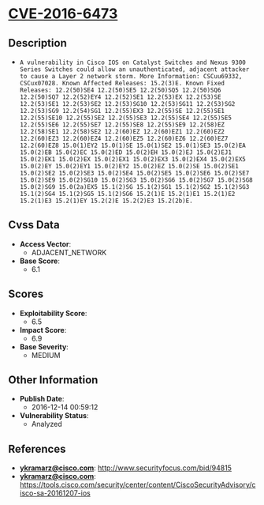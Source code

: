 
# [CVE-2016-6473](https://cve.mitre.org/cgi-bin/cvename.cgi?name=CVE-2016-6473)

## Description

- `A vulnerability in Cisco IOS on Catalyst Switches and Nexus 9300 Series Switches could allow an unauthenticated, adjacent attacker to cause a Layer 2 network storm. More Information: CSCuu69332, CSCux07028. Known Affected Releases: 15.2(3)E. Known Fixed Releases: 12.2(50)SE4 12.2(50)SE5 12.2(50)SQ5 12.2(50)SQ6 12.2(50)SQ7 12.2(52)EY4 12.2(52)SE1 12.2(53)EX 12.2(53)SE 12.2(53)SE1 12.2(53)SE2 12.2(53)SG10 12.2(53)SG11 12.2(53)SG2 12.2(53)SG9 12.2(54)SG1 12.2(55)EX3 12.2(55)SE 12.2(55)SE1 12.2(55)SE10 12.2(55)SE2 12.2(55)SE3 12.2(55)SE4 12.2(55)SE5 12.2(55)SE6 12.2(55)SE7 12.2(55)SE8 12.2(55)SE9 12.2(58)EZ 12.2(58)SE1 12.2(58)SE2 12.2(60)EZ 12.2(60)EZ1 12.2(60)EZ2 12.2(60)EZ3 12.2(60)EZ4 12.2(60)EZ5 12.2(60)EZ6 12.2(60)EZ7 12.2(60)EZ8 15.0(1)EY2 15.0(1)SE 15.0(1)SE2 15.0(1)SE3 15.0(2)EA 15.0(2)EB 15.0(2)EC 15.0(2)ED 15.0(2)EH 15.0(2)EJ 15.0(2)EJ1 15.0(2)EK1 15.0(2)EX 15.0(2)EX1 15.0(2)EX3 15.0(2)EX4 15.0(2)EX5 15.0(2)EY 15.0(2)EY1 15.0(2)EY2 15.0(2)EZ 15.0(2)SE 15.0(2)SE1 15.0(2)SE2 15.0(2)SE3 15.0(2)SE4 15.0(2)SE5 15.0(2)SE6 15.0(2)SE7 15.0(2)SE9 15.0(2)SG10 15.0(2)SG3 15.0(2)SG6 15.0(2)SG7 15.0(2)SG8 15.0(2)SG9 15.0(2a)EX5 15.1(2)SG 15.1(2)SG1 15.1(2)SG2 15.1(2)SG3 15.1(2)SG4 15.1(2)SG5 15.1(2)SG6 15.2(1)E 15.2(1)E1 15.2(1)E2 15.2(1)E3 15.2(1)EY 15.2(2)E 15.2(2)E3 15.2(2b)E.`

## Cvss Data

- **Access Vector**:
  - ADJACENT_NETWORK
- **Base Score**:
  - 6.1

## Scores

- **Exploitability Score**:
  - 6.5
- **Impact Score**:
  - 6.9
- **Base Severity**:
  - MEDIUM

## Other Information

- **Publish Date**:
  - 2016-12-14 00:59:12
- **Vulnerability Status**:
  - Analyzed

## References

- **ykramarz@cisco.com**: http://www.securityfocus.com/bid/94815
- **ykramarz@cisco.com**: https://tools.cisco.com/security/center/content/CiscoSecurityAdvisory/cisco-sa-20161207-ios
